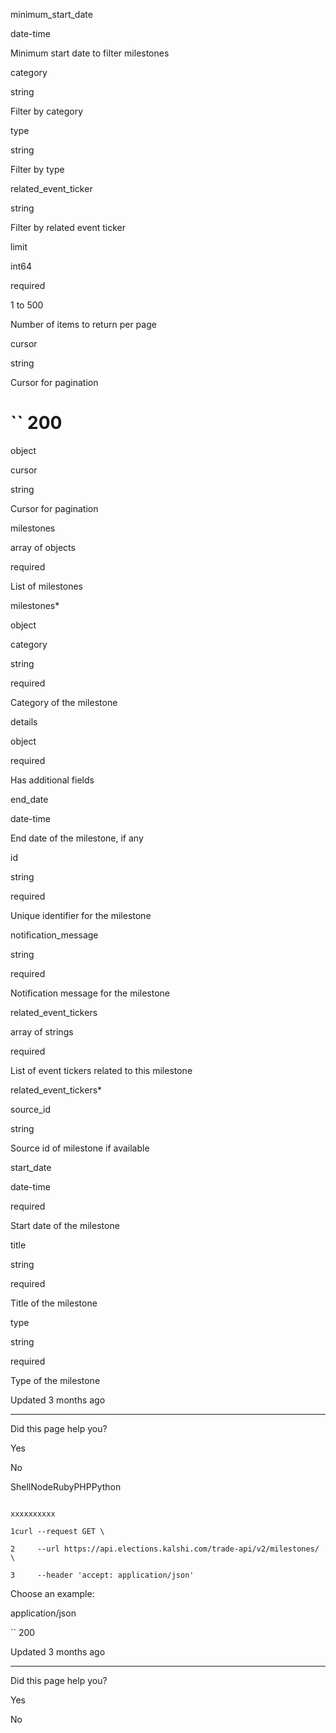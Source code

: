 minimum\_start\_date

date-time

Minimum start date to filter milestones

category

string

Filter by category

type

string

Filter by type

related\_event\_ticker

string

Filter by related event ticker

limit

int64

required

1 to 500

Number of items to return per page

cursor

string

Cursor for pagination

# `` 200

object

cursor

string

Cursor for pagination

milestones

array of objects

required

List of milestones

milestones\*

object

category

string

required

Category of the milestone

details

object

required

Has additional fields

end\_date

date-time

End date of the milestone, if any

id

string

required

Unique identifier for the milestone

notification\_message

string

required

Notification message for the milestone

related\_event\_tickers

array of strings

required

List of event tickers related to this milestone

related\_event\_tickers\*

source\_id

string

Source id of milestone if available

start\_date

date-time

required

Start date of the milestone

title

string

required

Title of the milestone

type

string

required

Type of the milestone

Updated 3 months ago

* * *

Did this page help you?

Yes

No

ShellNodeRubyPHPPython

```

xxxxxxxxxx

1curl --request GET \

2     --url https://api.elections.kalshi.com/trade-api/v2/milestones/ \

3     --header 'accept: application/json'

```

Choose an example:

application/json

`` 200

Updated 3 months ago

* * *

Did this page help you?

Yes

No